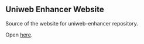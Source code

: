 ## Uniweb Enhancer Website
Source of the website for uniweb-enhancer repository.

Open [here](https://andrea-k9.github.io/uniweb-enhancer-website/).
